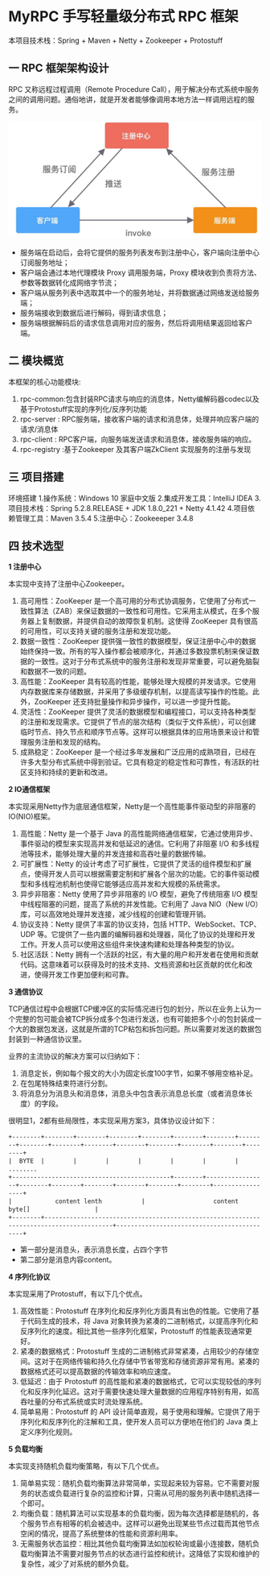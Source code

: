# MyRPC 手写轻量级分布式 RPC 框架
本项目技术栈：Spring + Maven + Netty + Zookeeper + Protostuff 

## 一 RPC 框架架构设计

RPC 又称远程过程调用（Remote Procedure Call），用于解决分布式系统中服务之间的调用问题。通俗地讲，就是开发者能够像调用本地方法一样调用远程的服务。

![Image text](https://github.com/mayingwei/MyRPC/blob/main/images/structure.png)

- 服务端在启动后，会将它提供的服务列表发布到注册中心，客户端向注册中心订阅服务地址；
- 客户端会通过本地代理模块 Proxy 调用服务端，Proxy 模块收到负责将方法、参数等数据转化成网络字节流；
- 客户端从服务列表中选取其中一个的服务地址，并将数据通过网络发送给服务端；
- 服务端接收到数据后进行解码，得到请求信息；
- 服务端根据解码后的请求信息调用对应的服务，然后将调用结果返回给客户端。

## 二 模块概览

本框架的核心功能模块:
1. rpc-common:包含封装RPC请求与响应的消息体，Netty编解码器codec以及基于Protostuff实现的序列化/反序列功能
2. rpc-server : RPC服务端，接收客户端的请求和消息体，处理并响应客户端的请求/消息体
3. rpc-client : RPC客户端，向服务端发送请求和消息体，接收服务端的响应。
4. rpc-registry :基于Zookeeper 及其客户端ZkClient 实现服务的注册与发现

## 三 项目搭建
环境搭建
1.操作系统：Windows 10 家庭中文版
2.集成开发工具：IntelliJ IDEA
3.项目技术栈：Spring 5.2.8.RELEASE + JDK 1.8.0_221 + Netty 4.1.42
4.项目依赖管理工具：Maven 3.5.4
5.注册中心：Zookeeeper 3.4.8

## 四 技术选型

**1 注册中心**

本实现中支持了注册中心Zookeeper。

1. 高可用性：ZooKeeper 是一个高可用的分布式协调服务，它使用了分布式一致性算法（ZAB）来保证数据的一致性和可用性。它采用主从模式，在多个服务器上复制数据，并提供自动的故障恢复机制。这使得 ZooKeeper 具有很高的可用性，可以支持关键的服务注册和发现功能。
2. 数据一致性：ZooKeeper 提供强一致性的数据模型，保证注册中心中的数据始终保持一致。所有的写入操作都会被顺序化，并通过多数投票机制来保证数据的一致性。这对于分布式系统中的服务注册和发现非常重要，可以避免脑裂和数据不一致的问题。
3. 高性能：ZooKeeper 具有较高的性能，能够处理大规模的并发请求。它使用内存数据库来存储数据，并采用了多级缓存机制，以提高读写操作的性能。此外，ZooKeeper 还支持批量操作和异步操作，可以进一步提升性能。
4. 灵活性：ZooKeeper 提供了灵活的数据模型和编程接口，可以支持各种类型的注册和发现需求。它提供了节点的层次结构（类似于文件系统），可以创建临时节点、持久节点和顺序节点等。这样可以根据具体的应用场景来设计和管理服务注册和发现的结构。
5. 成熟稳定：ZooKeeper 是一个经过多年发展和广泛应用的成熟项目，已经在许多大型分布式系统中得到验证。它具有稳定的稳定性和可靠性，有活跃的社区支持和持续的更新和改进。

**2 IO通信框架**

本实现采用Netty作为底层通信框架，Netty是一个高性能事件驱动型的非阻塞的IO(NIO)框架。

1. 高性能：Netty 是一个基于 Java 的高性能网络通信框架，它通过使用异步、事件驱动的模型来实现高并发和低延迟的通信。它利用了非阻塞 I/O 和多线程池等技术，能够处理大量的并发连接和高吞吐量的数据传输。
2. 可扩展性：Netty 的设计考虑了可扩展性，它提供了灵活的组件模型和扩展点，使得开发人员可以根据需要定制和扩展各个层次的功能。它的事件驱动模型和多线程池机制也使得它能够适应高并发和大规模的系统需求。
3. 异步非阻塞：Netty 使用了异步非阻塞的 I/O 模型，避免了传统阻塞 I/O 模型中线程阻塞的问题，提高了系统的并发性能。它利用了 Java NIO（New I/O）库，可以高效地处理并发连接，减少线程的创建和管理开销。
4. 协议支持：Netty 提供了丰富的协议支持，包括 HTTP、WebSocket、TCP、UDP 等。它提供了一些内置的编解码器和处理器，简化了协议的处理和开发工作。开发人员可以使用这些组件来快速构建和处理各种类型的协议。
5. 社区活跃：Netty 拥有一个活跃的社区，有大量的用户和开发者在使用和贡献代码。这意味着可以获得及时的技术支持、文档资源和社区贡献的优化和改进，使得开发工作更加便利和可靠。

**3 通信协议**

TCP通信过程中会根据TCP缓冲区的实际情况进行包的划分，所以在业务上认为一个完整的包可能会被TCP拆分成多个包进行发送，也有可能把多个小的包封装成一个大的数据包发送，这就是所谓的TCP粘包和拆包问题。所以需要对发送的数据包封装到一种通信协议里。

业界的主流协议的解决方案可以归纳如下：

1. 消息定长，例如每个报文的大小为固定长度100字节，如果不够用空格补足。
2. 在包尾特殊结束符进行分割。
3. 将消息分为消息头和消息体，消息头中包含表示消息总长度（或者消息体长度）的字段。

很明显1，2都有些局限性，本实现采用方案3，具体协议设计如下：

```text
+--------+--------+--------+--------+--------+--------+--------+--------+--------+--------+--------+--------+--------+--------+--------+--------+ 
|  BYTE  |        |        |        |        |        |        |             ........ 
+--------------------------------------------+--------+-----------------+--------+--------+--------+--------+--------+--------+-----------------+ 
|            content lenth           |                   content byte[]                  |
+--------+-----------------------------------------------------------------------------------------+--------------------------------------------+
```

- 第一部分是消息头，表示消息长度，占四个字节
- 第二部分是消息内容content。

**4 序列化协议**

本实现采用了Protostuff，有以下几个优点。

1. 高效性能：Protostuff 在序列化和反序列化方面具有出色的性能。它使用了基于代码生成的技术，将 Java 对象转换为紧凑的二进制格式，以提高序列化和反序列化的速度。相比其他一些序列化框架，Protostuff 的性能表现通常更好。
2. 紧凑的数据格式：Protostuff 生成的二进制格式非常紧凑，占用较少的存储空间。这对于在网络传输和持久化存储中节省带宽和存储资源非常有用。紧凑的数据格式还可以提高数据的传输效率和响应速度。
3. 低延迟：由于 Protostuff 的高性能和紧凑的数据格式，它可以实现较低的序列化和反序列化延迟。这对于需要快速处理大量数据的应用程序特别有用，如高吞吐量的分布式系统或实时流处理系统。
4. 简单易用：Protostuff 的 API 设计简单直观，易于使用和理解。它提供了用于序列化和反序列化的注解和工具，使开发人员可以方便地在他们的 Java 类上定义序列化规则。

**5 负载均衡**

本实现支持随机负载均衡策略，有以下几个优点。

1. 简单易实现：随机负载均衡算法非常简单，实现起来较为容易。它不需要对服务的状态或负载进行复杂的监控和计算，只需从可用的服务列表中随机选择一个即可。
2. 均衡负载：随机算法可以实现基本的负载均衡，因为每次选择都是随机的，各个服务节点有相等的机会被选中。这样可以避免出现某些节点过载而其他节点空闲的情况，提高了系统整体的性能和资源利用率。
3. 无需服务状态监控：相比其他负载均衡算法如加权轮询或最小连接数，随机负载均衡算法不需要对服务节点的状态进行监控和统计。这降低了实现和维护的复杂性，减少了对系统的额外负载。

